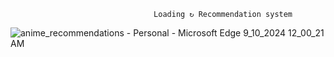                                     Loading ↻ Recommendation system

![anime_recommendations - Personal - Microsoft​ Edge 9_10_2024 12_00_21 AM](https://github.com/user-attachments/assets/5060efa3-7453-4e35-bc0e-f583226d1c97)
